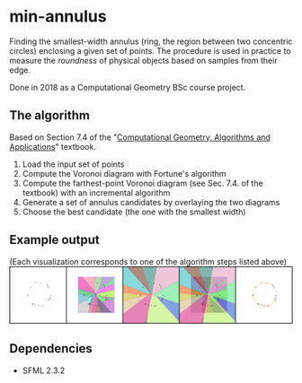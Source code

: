 # min-annulus

Finding the smallest-width annulus (ring, the region between two concentric circles) enclosing a given set of points. The procedure is used in practice to measure the *roundness* of physical objects based on samples from their edge. 

Done in 2018 as a Computational Geometry BSc course project.


## The algorithm
Based on Section 7.4 of the "[Computational Geometry, Algorithms and Applications](https://link.springer.com/book/10.1007/978-3-540-77974-2)" textbook.
1. Load the input set of points
2. Compute the Voronoi diagram with Fortune's algorithm
3. Compute the farthest-point Voronoi diagram (see Sec. 7.4. of the textbook) with an incremental algorithm
4. Generate a set of annulus candidates by overlaying the two diagrams
5. Choose the best candidate (the one with the smallest width)

## Example output
(Each visualization corresponds to one of the algorithm steps listed above)
![example](images/all-border.png)

## Dependencies
* SFML 2.3.2
